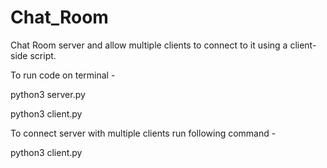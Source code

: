 # Chat_Room

Chat Room server and allow multiple clients to connect to it using a client-side script.

To run code on terminal - 

python3 server.py

python3 client.py

To connect server with multiple clients run following command - 

python3 client.py
